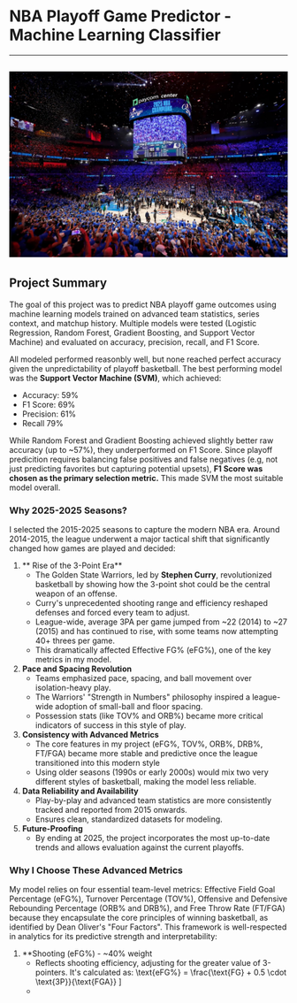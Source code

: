 # NBA Playoff Game Predictor - Machine Learning Classifier
---
![NBA Playoffs Court](https://github.com/savannahvo/NBA-Playoffs-Game-Predictor/blob/main/2025%20NBA%20Playoffs%20Court.jpeg?raw=true)
---
## Project Summary
The goal of this project was to predict NBA playoff game outcomes using machine learning models trained on advanced team statistics, series context, and matchup history. Multiple models were tested (Logistic Regression, Random Forest, Gradient Boosting, and Support Vector Machine) and evaluated on accuracy, precision, recall, and F1 Score.

All modeled performed reasonbly well, but none reached perfect accuracy given the unpredictability of playoff basketball. The best performing model was the **Support Vector Machine (SVM)**, which achieved:
- Accuracy: 59%
- F1 Score: 69%
- Precision: 61%
- Recall 79%

While Random Forest and Gradient Boosting achieved slightly better raw accuracy (up to ~57%), they underperformed on F1 Score. Since playoff predicition requires balancing false positives and false negatives (e.g, not just predicting favorites but capturing potential upsets), **F1 Score was chosen as the primary selection metric.** This made SVM the most suitable model overall. 

### Why 2025-2025 Seasons?
I selected the 2015-2025 seasons to capture the modern NBA era. Around 2014-2015, the league underwent a major tactical shift that significantly changed how games are played and decided:  
  1. ** Rise of the 3-Point Era**
     - The Golden State Warriors, led by **Stephen Curry**, revolutionized basketball by showing how the 3-point shot could be the central weapon of an offense.
     - Curry's unprecedented shooting range and efficiency reshaped defenses and forced every team to adjust.
     - League-wide, average 3PA per game jumped from ~22 (2014) to ~27 (2015) and has continued to rise, with some teams now attempting 40+ threes per game.
     - This dramatically affected Effective FG% (eFG%), one of the key metrics in my model.
  2. **Pace and Spacing Revolution**
     - Teams emphasized pace, spacing, and ball movement over isolation-heavy play.
     - The Warriors' "Strength in Numbers" philosophy inspired a league-wide adoption of small-ball and floor spacing.
     - Possession stats (like TOV% and ORB%) became more critical indicators of success in this style of play.
  3. **Consistency with Advanced Metrics**
     - The core features in my project (eFG%, TOV%, ORB%, DRB%, FT/FGA) became more stable and predictive once the league transitioned into this modern style
     - Using older seasons (1990s or early 2000s) would mix two very different styles of basketball, making the model less reliable.
  4. **Data Reliability and Availability**
     - Play-by-play and advanced team statistics are more consistently tracked and reported from 2015 onwards.
     - Ensures clean, standardized datasets for modeling.
  5. **Future-Proofing**
     - By ending at 2025, the project incorporates the most up-to-date trends and allows evaluation against the current playoffs.

### Why I Choose These Advanced Metrics
My model relies on four essential team-level metrics: Effective Field Goal Percentage (eFG%), Turnover Percentage (TOV%), Offensive and Defensive Rebounding Percentage (ORB% and DRB%), and Free Throw Rate (FT/FGA) because they encapsulate the core principles of winning basketball, as identified by Dean Oliver's "Four Factors". This framework is well-respected in analytics for its predictive strength and interpretability:
  1. **Shooting (eFG%) - ~40% weight
     - Reflects shooting efficiency, adjusting for the greater value of 3-pointers. It's calculated as: \text{eFG\%} = \frac{\text{FG} + 0.5 \cdot \text{3P}}{\text{FGA}} \]
     - 
